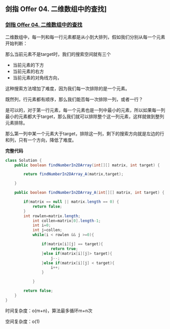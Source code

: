 ## 剑指 Offer 04. 二维数组中的查找]

### [剑指 Offer 04. 二维数组中的查找](https://leetcode-cn.com/problems/er-wei-shu-zu-zhong-de-cha-zhao-lcof/)

二维数组中，每一列和每一行元素都是从小到大排列，假如我们分别从每一个元素开始判断：

那么当前元素不是target时，我们的搜索空间就有三个

- 当前元素的下方
- 当前元素的右方
- 当前元素的对角线方向，

这种搜索方法增加了难度，因为我们每一次排除的是一个元素。

既然列，行元素都有顺序，那么我们能否每一次排除一列，或者一行？

是可以的，对于第一行元素，每一个元素也是一列中最小的元素，所以如果每一列最小的元素都大于target，那么我们就可以排除整个这一列元素，这样就做到整列元素排除。

那么第一列中某一个元素大于target，排除这一列，剩下的搜索方向就是左边的行和列，只有一个方向，降低了难度。

**完整代码**

~~~ java
class Solution {
    public boolean findNumberIn2DArray(int[][] matrix, int target) {

        return findNumberIn2DArray_A(matrix,target);

    }

    public boolean findNumberIn2DArray_A(int[][] matrix, int target) {

        if(matrix == null || matrix.length == 0) {
            return false;
        }
        int rowlen=matrix.length;
            int collen=matrix[0].length-1;
            int i=0;
            int j=collen;
            while(i < rowlen && j >=0){

                if(matrix[i][j] == target){
                    return true;
                }else if(matrix[i][j]> target){
                    j--;
                }else if(matrix[i][j] < target){
                    i++;
                }

            }

        return false;
    }
}
~~~

时间复杂度：o(m+n)，算法最多循环m+n次

空间复杂度：o(1)